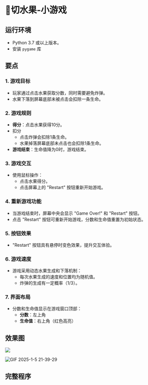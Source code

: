 # 🍉切水果-小游戏<Badge type="success" text="新" vertical="top" />

<MyGlobalComponent />

## 运行环境

- Python 3.7 或以上版本。
- 安装 `pygame` 库

## 要点

### **1. 游戏目标**

- 玩家通过点击水果获取分数，同时需要避免炸弹。
- 水果下落到屏幕底部未被点击会扣除一条生命。

### **2. 游戏规则**

- **得分**：点击水果获得10分。
- 扣分
  - 点击炸弹会扣除1条生命。
  - 水果掉落屏幕底部未点击也会扣除1条生命。
- **游戏结束**：生命值降为0时，游戏结束。

### **3. 游戏交互**

- 使用鼠标操作：
  - 点击水果得分。
  - 点击屏幕上的 "Restart" 按钮重新开始游戏。

### **4. 重新游戏功能**

- 当游戏结束时，屏幕中央会显示 "Game Over!" 和 "Restart" 按钮。
- 点击 "Restart" 按钮可重新开始游戏，分数和生命值重置为初始状态。

### **5. 按钮效果**

- "Restart" 按钮具有悬停时变色效果，提升交互体验。

### **6. 游戏速度**

- 游戏采用动态水果生成和下落机制：
  - 每次水果生成的速度和位置均为随机值。
  - 炸弹的生成有一定概率（1/3）。

### **7. 界面布局**

- 分数和生命值显示在游戏窗口顶部：
  - **分数**：左上角
  - **生命值**：右上角（红色高亮）

## 效果图

![](http://cdn.qiniu.liyansheng.top/img/20250105214043.png)

![GIF 2025-1-5 21-39-29](http://cdn.qiniu.liyansheng.top/img/GIF%202025-1-5%2021-39-29.gif)

## 完整程序

<PaymentButton :productId="182" />